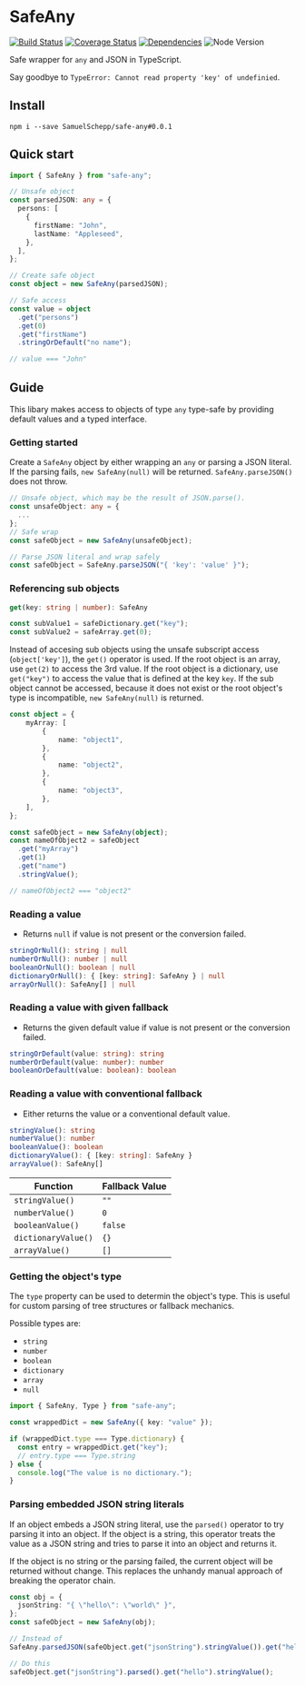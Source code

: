 # SafeAny

[![Build Status](https://travis-ci.org/SamuelSchepp/safe-any.svg?branch=master)](https://travis-ci.org/SamuelSchepp/safe-any)
[![Coverage Status](https://coveralls.io/repos/github/SamuelSchepp/safe-any/badge.svg?branch=master)](https://coveralls.io/github/SamuelSchepp/safe-any?branch=master)
[![Dependencies](https://david-dm.org/SamuelSchepp/safe-any.svg)](https://david-dm.org/)
![Node Version](https://img.shields.io/badge/node-%3E=%208.11-brightgreen.svg)

Safe wrapper for ```any``` and JSON in TypeScript.

Say goodbye to `TypeError: Cannot read property 'key' of undefinied`.

## Install

`npm i --save SamuelSchepp/safe-any#0.0.1`

## Quick start

```typescript
import { SafeAny } from "safe-any";

// Unsafe object
const parsedJSON: any = {
  persons: [
    {
      firstName: "John",
      lastName: "Appleseed",
    },
  ],
};

// Create safe object
const object = new SafeAny(parsedJSON);

// Safe access
const value = object
  .get("persons")
  .get(0)
  .get("firstName")
  .stringOrDefault("no name");

// value === "John"
```

## Guide

This libary makes access to objects of type `any` type-safe by providing default values and a typed interface.

### Getting started

Create a `SafeAny` object by either wrapping an `any` or parsing a JSON literal.
If the parsing fails, `new SafeAny(null)` will be returned.
`SafeAny.parseJSON()` does not throw.

```typescript
// Unsafe object, which may be the result of JSON.parse().
const unsafeObject: any = {
  ...
};
// Safe wrap
const safeObject = new SafeAny(unsafeObject);
```

```typescript
// Parse JSON literal and wrap safely
const safeObject = SafeAny.parseJSON("{ 'key': 'value' }");
```

### Referencing sub objects

```typescript
get(key: string | number): SafeAny
```

```typescript
const subValue1 = safeDictionary.get("key");
const subValue2 = safeArray.get(0);
```

Instead of accesing sub objects using the unsafe subscript access (`object['key']`), the `get()` operator is used.
If the root object is an array, use `get(2)` to access the 3rd value.
If the root object is a dictionary, use `get("key")` to access the value that is defined at the key `key`.
If the sub object cannot be accessed, because it does not exist or the root object's type is incompatible,
`new SafeAny(null)` is returned.

```typescript
const object = {
    myArray: [
        {
            name: "object1",
        },
        {
            name: "object2",
        },
        {
            name: "object3",
        },
    ],
};

const safeObject = new SafeAny(object);
const nameOfObject2 = safeObject
  .get("myArray")
  .get(1)
  .get("name")
  .stringValue();

// nameOfObject2 === "object2"
```

### Reading a value

- Returns `null` if value is not present or the conversion failed.

```typescript
stringOrNull(): string | null
numberOrNull(): number | null
booleanOrNull(): boolean | null
dictionaryOrNull(): { [key: string]: SafeAny } | null
arrayOrNull(): SafeAny[] | null
```

### Reading a value with given fallback

- Returns the given default value if value is not present or the conversion failed.

```typescript
stringOrDefault(value: string): string
numberOrDefault(value: number): number
booleanOrDefault(value: boolean): boolean
```

### Reading a value with conventional fallback

- Either returns the value or a conventional default value.

```typescript
stringValue(): string
numberValue(): number
booleanValue(): boolean
dictionaryValue(): { [key: string]: SafeAny }
arrayValue(): SafeAny[]
```

| Function            | Fallback Value |
|---------------------|----------------|
| `stringValue()`     | `""`           |
| `numberValue()`     | `0`            |
| `booleanValue()`    | `false`        |
| `dictionaryValue()` | `{}`           |
| `arrayValue()`      | `[]`           |

### Getting the object's type

The `type` property can be used to determin the object's type.
This is useful for custom parsing of tree structures or fallback mechanics.

Possible types are:
- `string`
- `number`
- `boolean`
- `dictionary`
- `array`
- `null`

```typescript
import { SafeAny, Type } from "safe-any";

const wrappedDict = new SafeAny({ key: "value" });

if (wrappedDict.type === Type.dictionary) {
  const entry = wrappedDict.get("key");
  // entry.type === Type.string
} else {
  console.log("The value is no dictionary.");
}
```

### Parsing embedded JSON string literals

If an object embeds a JSON string literal, use the `parsed()` operator to try parsing it into an object.
If the object is a string, this operator treats the value as a JSON string and tries to parse it into an object and returns it.

If the object is no string or the parsing failed, the current object will be returned without change.
This replaces the unhandy manual approach of breaking the operator chain.
```typescript
const obj = {
  jsonString: "{ \"hello\": \"world\" }",
};
const safeObject = new SafeAny(obj);

// Instead of
SafeAny.parsedJSON(safeObject.get("jsonString").stringValue()).get("hello").stringValue();

// Do this
safeObject.get("jsonString").parsed().get("hello").stringValue();
```
